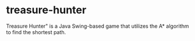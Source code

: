 # treasure-hunter
Treasure Hunter" is a Java Swing-based game that utilizes the  A* algorithm to find the shortest path. 
